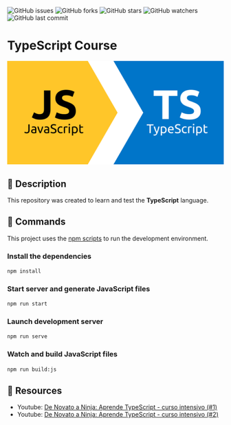 ![GitHub issues](https://img.shields.io/github/issues/beatrizsmerino/typescript-course)
![GitHub forks](https://img.shields.io/github/forks/beatrizsmerino/typescript-course)
![GitHub stars](https://img.shields.io/github/stars/beatrizsmerino/typescript-course)
![GitHub watchers](https://img.shields.io/github/watchers/beatrizsmerino/typescript-course)
![GitHub last commit](https://img.shields.io/github/last-commit/beatrizsmerino/typescript-course)

# TypeScript Course

![Typescript Course](README/images/typescript-course.svg)

## 📌 Description

This repository was created to learn and test the **TypeScript** language.

## 📌 Commands

This project uses the [npm scripts](https://docs.npmjs.com/cli/scripts) to run the development environment.

### Install the dependencies

```bash
npm install
```

### Start server and generate JavaScript files

```bash
npm run start
```

### Launch development server

```bash
npm run serve
```

### Watch and build JavaScript files

```bash
npm run build:js
```

## 📌 Resources

- Youtube: [De Novato a Ninja: Aprende TypeScript - curso intensivo (#1)](https://youtu.be/fUgxxhI_bvc?si=QHVWsTbKsCKkGJP4)
- Youtube: [De Novato a Ninja: Aprende TypeScript - curso intensivo (#2)](https://youtu.be/L1ZSk-vPVKI?si=SYWC0PyaKSpCOGBm)
